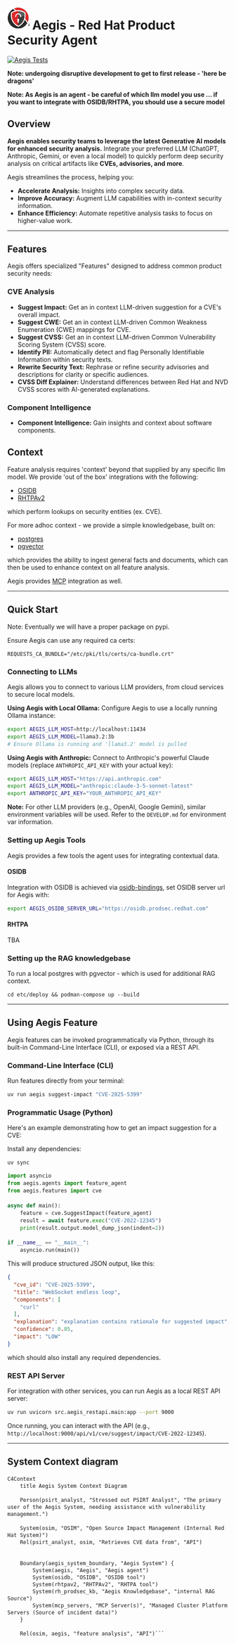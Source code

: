 # <img src="docs/logo.png" alt="logo" width="50"> Aegis - Red Hat Product Security Agent

[![Aegis Tests](https://github.com/RedHatProductSecurity/aegis/actions/workflows/tests.yml/badge.svg)](https://github.com/RedHatProductSecurity/aegis/actions/workflows/tests.yml)

**Note: undergoing disruptive development to get to first release - 'here be dragons'**

**Note: As Aegis is an agent - be careful of which llm model you use ... if you want to integrate with OSIDB/RHTPA, you should use a secure model**

## Overview

**Aegis enables security teams to leverage the latest Generative AI models for enhanced security analysis.** Integrate your preferred LLM (ChatGPT, Anthropic, Gemini, or even a local model) to quickly perform deep security analysis on critical artifacts like **CVEs, advisories, and more**.

Aegis streamlines the process, helping you:

* **Accelerate Analysis:** Insights into complex security data.
* **Improve Accuracy:** Augment LLM capabilities with in-context security information.
* **Enhance Efficiency:** Automate repetitive analysis tasks to focus on higher-value work.

---

## Features

Aegis offers specialized "Features" designed to address common product security needs:

### CVE Analysis

* **Suggest Impact:** Get an in context LLM-driven suggestion for a CVE's overall impact.
* **Suggest CWE:** Get an in context LLM-driven Common Weakness Enumeration (CWE) mappings for CVE.
* **Suggest CVSS:** Get an in context LLM-driven Common Vulnerability Scoring System (CVSS) score.
* **Identify PII:** Automatically detect and flag Personally Identifiable Information within security texts.
* **Rewrite Security Text:** Rephrase or refine security advisories and descriptions for clarity or specific audiences.
* **CVSS Diff Explainer:** Understand  differences between Red Hat and NVD CVSS scores with AI-generated explanations.

### Component Intelligence

* **Component Intelligence:** Gain insights and context about software components.

## Context

Feature analysis requires 'context' beyond that supplied by any specific llm model. We provide 'out of the box' integrations
with the following:

* [OSIDB](https://github.com/RedHatProductSecurity/osidb) 
* [RHTPAv2](https://github.com/trustification/trustify)

which perform lookups on security entities (ex. CVE).

For more adhoc context - we provide a simple knowledgebase, built on:
* [postgres](https://www.postgresql.org/)
* [pgvector](https://github.com/pgvector/pgvector)

which provides the ability to ingest general facts and documents, which can then be used to enhance context on all feature 
analysis.

Aegis provides [MCP](https://modelcontextprotocol.io/introduction) integration as well.

---

## Quick Start

Note: Eventually we will have a proper package on pypi.

Ensure Aegis can use any required ca certs:
```commandline
REQUESTS_CA_BUNDLE="/etc/pki/tls/certs/ca-bundle.crt"
```

### Connecting to LLMs

Aegis allows you to connect to various LLM providers, from cloud services to secure local models.

**Using Aegis with Local Ollama:**
Configure Aegis to use a locally running Ollama instance:

```bash
export AEGIS_LLM_HOST=http://localhost:11434
export AEGIS_LLM_MODEL=llama3.2:3b
# Ensure Ollama is running and 'llama3.2' model is pulled
```

**Using Aegis with Anthropic:**
Connect to Anthropic's powerful Claude models (replace `ANTHROPIC_API_KEY` with your actual key):

```bash
export AEGIS_LLM_HOST="https://api.anthropic.com"
export AEGIS_LLM_MODEL="anthropic:claude-3-5-sonnet-latest"
export ANTHROPIC_API_KEY="YOUR_ANTHROPIC_API_KEY"
```
**Note:** For other LLM providers (e.g., OpenAI, Google Gemini), similar environment variables will be used. Refer to the `DEVELOP.md` for environment var information.

### Setting up Aegis Tools

Aegis provides a few tools the agent uses for integrating contextual data.

#### OSIDB

Integration with OSIDB is achieved via [osidb-bindings](https://github.com/RedHatProductSecurity/osidb-bindings), set
OSIDB server url for Aegis with:
```bash
export AEGIS_OSIDB_SERVER_URL="https://osidb.prodsec.redhat.com"
```
#### RHTPA

TBA

### Setting up the RAG knowledgebase

To run a local postgres with pgvector - which is used for additional RAG context.
```commandline
cd etc/deploy && podman-compose up --build
```

---

## Using Aegis Feature

Aegis features can be invoked programmatically via Python, through its built-in Command-Line Interface (CLI), or exposed via a REST API.

### Command-Line Interface (CLI)

Run features directly from your terminal:

```bash
uv run aegis suggest-impact "CVE-2025-5399"
```

### Programmatic Usage (Python)

Here's an example demonstrating how to get an impact suggestion for a CVE:

Install any dependencies:

```commandline
uv sync 
```

```python
import asyncio
from aegis.agents import feature_agent
from aegis.features import cve 

async def main():
    feature = cve.SuggestImpact(feature_agent)
    result = await feature.exec("CVE-2022-12345")
    print(result.output.model_dump_json(indent=2))

if __name__ == "__main__":
    asyncio.run(main())
```

This will produce structured JSON output, like this:

```json
{
  "cve_id": "CVE-2025-5399",
  "title": "WebSocket endless loop",
  "components": [
    "curl"
  ],
  "explanation": "explanation contains rationale for suggested impact",
  "confidence": 0.85,
  "impact": "LOW"
}
```


which should also install any required dependencies.

### REST API Server

For integration with other services, you can run Aegis as a local REST API server:

```bash
uv run uvicorn src.aegis_restapi.main:app --port 9000
```
Once running, you can interact with the API (e.g., `http://localhost:9000/api/v1/cve/suggest/impact/CVE-2022-12345`). 

---
## System Context diagram

```mermaid
C4Context
    title Aegis System Context Diagram

    Person(psirt_analyst, "Stressed out PSIRT Analyst", "The primary user of the Aegis System, needing assistance with vulnerability management.")

    System(osim, "OSIM", "Open Source Impact Management (Internal Red Hat System)")
    Rel(psirt_analyst, osim, "Retrieves CVE data from", "API")


    Boundary(aegis_system_boundary, "Aegis System") {
        System(aegis, "Aegis", "Aegis agent")
        System(osidb, "OSIDB", "OSIDB tool")
        System(rhtpav2, "RHTPAv2", "RHTPA tool")
        System(rh_prodsec_kb, "Aegis Knowledgebase", "internal RAG Source")
        System(mcp_servers, "MCP Server(s)", "Managed Cluster Platform Servers (Source of incident data)")
    }

    Rel(osim, aegis, "feature analysis", "API")```

